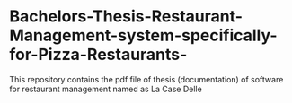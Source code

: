 # Bachelors-Thesis-Restaurant-Management-system-specifically-for-Pizza-Restaurants-
This repository contains the pdf file of thesis (documentation) of software for restaurant management named as La Case Delle
